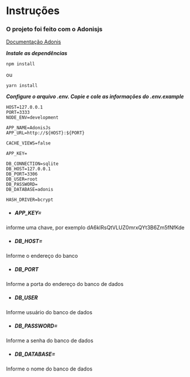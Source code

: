 # Instruções

### O projeto foi feito com o Adonisjs

[Documentação Adonis](https://adonisjs.com/docs/4.1/installation#_installing_adonisjs)

***Instale as dependências***

```
npm install
```

ou

```
yarn install
```

***Configure o arquivo .env. Copie e cole as informações do .env.example***

```
HOST=127.0.0.1
PORT=3333
NODE_ENV=development

APP_NAME=AdonisJs
APP_URL=http://${HOST}:${PORT}

CACHE_VIEWS=false

APP_KEY=

DB_CONNECTION=sqlite
DB_HOST=127.0.0.1
DB_PORT=3306
DB_USER=root
DB_PASSWORD=
DB_DATABASE=adonis

HASH_DRIVER=bcrypt
```

- ##### APP_KEY= 
informe uma chave, por exemplo dA6klRsQtVLUZ0mrxQYt3B6Zm5fNfKde

- ##### DB_HOST=
Informe o endereço do banco

- ##### DB_PORT
Informe a porta do endereço do banco de dados

- ##### DB_USER
Informe usuário do banco de dados

- ##### DB_PASSWORD=
Informe a senha do banco de dados

- ##### DB_DATABASE=
Informe o nome do banco de dados






